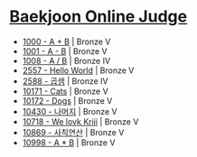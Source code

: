# [Baekjoon Online Judge](https://www.acmicpc.net/) 

- [1000 - A + B](https://www.acmicpc.net/problem/1000) | Bronze V
- [1001 - A - B](https://www.acmicpc.net/problem/1001) | Bronze V
- [1008 - A / B](https://www.acmicpc.net/problem/1008) | Bronze IV
- [2557 - Hello World](https://www.acmicpc.net/problem/2557) | Bronze V
- [2588 - 곱셈](https://www.acmicpc.net/problem/2588) | Bronze IV
- [10171 - Cats](https://www.acmicpc.net/problem/10171) | Bronze V
- [10172 - Dogs](https://www.acmicpc.net/problem/10172) | Bronze V
- [10430 - 나머지](https://www.acmicpc.net/problem/10430) | Bronze V
- [10718 - We lovk Kriii](https://www.acmicpc.net/problem/10718) | Bronze V
- [10869 - 사칙연산](https://www.acmicpc.net/problem/10869) | Bronze V
- [10998 - A * B](https://www.acmicpc.net/problem/10998) | Bronze V

